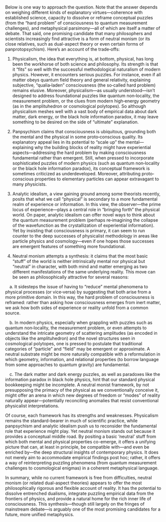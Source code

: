 Below is one way to approach the question. Note that the answer depends on weighing different kinds of explanatory virtues—coherence with established science, capacity to dissolve or reframe conceptual puzzles (from the “hard problem” of consciousness to quantum measurement challenges), and metaphysical parsimony—all of which are itself a matter of debate. That said, one promising candidate that many philosophers and scientists increasingly find attractive is a form of neutral monism (or its close relatives, such as dual-aspect theory or even certain forms of panprotopsychism). Here’s an account of the trade‐offs:

1. Physicalism, the idea that everything is, at bottom, physical, has long been the workhorse of both science and philosophy. Its strength is that it “fits” so well with the successful methodological naturalism of modern physics. However, it encounters serious puzzles. For instance, even if all matter obeys quantum field theory and general relativity, explaining subjective, “qualia‐laden” consciousness (the so‑called hard problem) remains elusive. Moreover, physicalism—as usually understood—isn’t designed to address foundational puzzles like quantum non‑locality, the measurement problem, or the clues from modern high‑energy geometry (as in the amplituhedron or cosmological polytopes). So although physicalism meshes well with a vast body of empirical data about dark matter, dark energy, or the black hole information paradox, it may leave something to be desired on the side of “ultimate” explanation.

2. Panpsychism claims that consciousness is ubiquitous, grounding both the mental and the physical in some proto‐conscious quality. Its explanatory appeal lies in its potential to “scale up” the mental—explaining why the building blocks of reality might have experiential aspects—addressing the hard problem by making consciousness fundamental rather than emergent. Still, when pressed to incorporate sophisticated puzzles of modern physics (such as quantum non‑locality or the black hole information paradox), its conceptual framework is sometimes criticized as underdeveloped. Moreover, attributing proto‐conscious properties to elementary particles can appear extravagant to many physicists.

3. Analytic idealism, a view gaining ground among some theorists recently, posits that what we call “physical” is secondary to a more fundamental realm of experience or information. In this view, the observer—the prime locus of experience—plays a central role in “bringing forth” the physical world. On paper, analytic idealism can offer novel ways to think about the quantum measurement problem (perhaps re‑imagining the collapse of the wavefunction as the crystallization of experiential information). Yet by insisting that consciousness is primary, it can seem to run counter to the deep successes of physicalist methodology in areas like particle physics and cosmology—even if one hopes those successes are emergent features of something more foundational.

4. Neutral monism attempts a synthesis: it claims that the most basic “stuff” of the world is neither intrinsically mental nor physical but “neutral” in character, with both mind and matter emerging as two different manifestations of the same underlying reality. This move can be seen as philosophically attractive for several reasons:

 a. It sidesteps the issue of having to “reduce” mental phenomena to physical processes (or vice‑versa) by suggesting that both arise from a more primitive domain. In this way, the hard problem of consciousness is reframed: rather than asking how consciousness emerges from inert matter, we ask how both sides of experience or reality unfold from a common source.

 b. In modern physics, especially when grappling with puzzles such as quantum non‑locality, the measurement problem, or even attempts to understand the intricate geometry of scattering amplitudes (as encoded in objects like the amplituhedron) and the novel structures seen in cosmological polytopes, one is pressed to postulate that traditional categories of “particle” and “field” may be emergent or approximate. A neutral substrate might be more naturally compatible with a reformulation in which geometry, information, and relational properties (to borrow language from some approaches to quantum gravity) are fundamental.

 c. The dark matter and dark energy puzzles, as well as paradoxes like the information paradox in black hole physics, hint that our standard physical bookkeeping might be incomplete. A neutral monist framework, by not presupposing the primacy of the physical as we conventionally conceive it, might offer an arena in which new degrees of freedom or “modes” of reality naturally appear—potentially reconciling anomalies that resist conventional physicalist interpretations.

Of course, each framework has its strengths and weaknesses. Physicalism remains the standard-bearer in much of scientific practice, while panpsychism and analytic idealism push us to reconsider the fundamental role that experience might play. Yet neutral monism stands out because it provides a conceptual middle road. By positing a basic ‘neutral’ stuff from which both mental and physical properties co-emerge, it offers a unifying picture that can, at least in principle, be compatible with—and even be enriched by—the deep structural insights of contemporary physics. It does not merely aim to accommodate empirical findings post hoc; rather, it offers a way of reinterpreting puzzling phenomena (from quantum measurement challenges to cosmological enigmas) in a coherent metaphysical language. 

In summary, while no current framework is free from difficulties, neutral monism (or related dual-aspect theories) appears to offer the most philosophically rigorous and flexible account of reality. It has the potential to dissolve entrenched dualisms, integrate puzzling empirical data from the frontiers of physics, and provide a natural home for the rich inner life of consciousness. This synthesis—though still largely on the fringes of mainstream debate—is arguably one of the most promising candidates for a future, more unified metaphysics.